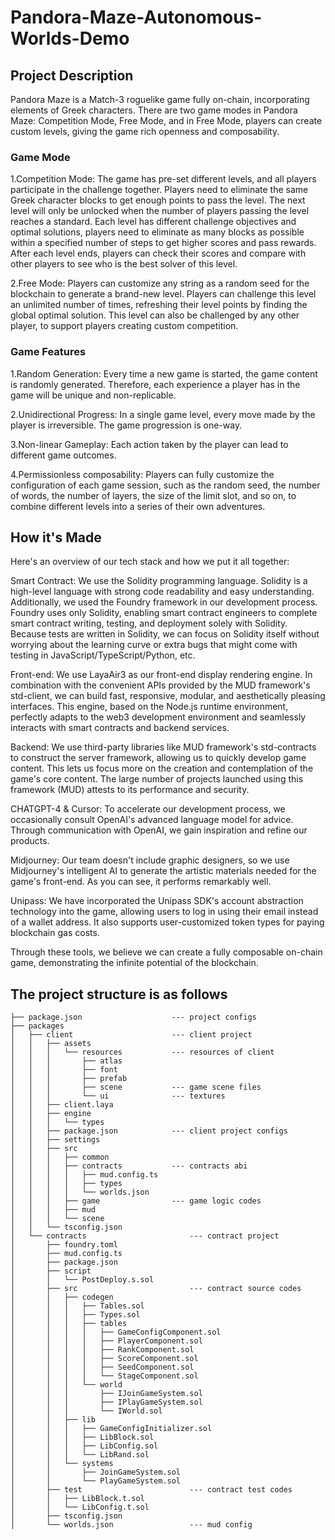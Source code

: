 # Pandora-Maze-Autonomous-Worlds-Demo

## Project Description
Pandora Maze is a Match-3 roguelike game fully on-chain, incorporating elements of Greek characters. There are two game modes in Pandora Maze: Competition Mode, Free Mode, and in Free Mode, players can create custom levels, giving the game rich openness and composability.

### Game Mode
1.Competition Mode: The game has pre-set different levels, and all players participate in the challenge together. Players need to eliminate the same Greek character blocks to get enough points to pass the level. The next level will only be unlocked when the number of players passing the level reaches a standard. Each level has different challenge objectives and optimal solutions, players need to eliminate as many blocks as possible within a specified number of steps to get higher scores and pass rewards. After each level ends, players can check their scores and compare with other players to see who is the best solver of this level.

2.Free Mode: Players can customize any string as a random seed for the blockchain to generate a brand-new level. Players can challenge this level an unlimited number of times, refreshing their level points by finding the global optimal solution. This level can also be challenged by any other player, to support players creating custom competition.

### Game Features
1.Random Generation: Every time a new game is started, the game content is randomly generated. Therefore, each experience a player has in the game will be unique and non-replicable.

2.Unidirectional Progress: In a single game level, every move made by the player is irreversible. The game progression is one-way.

3.Non-linear Gameplay: Each action taken by the player can lead to different game outcomes.

4.Permissionless composability: Players can fully customize the configuration of each game session, such as the random seed, the number of words, the number of layers, the size of the limit slot, and so on, to combine different levels into a series of their own adventures.

## How it's Made
Here's an overview of our tech stack and how we put it all together:

Smart Contract: We use the Solidity programming language. Solidity is a high-level language with strong code readability and easy understanding. Additionally, we used the Foundry framework in our development process. Foundry uses only Solidity, enabling smart contract engineers to complete smart contract writing, testing, and deployment solely with Solidity. Because tests are written in Solidity, we can focus on Solidity itself without worrying about the learning curve or extra bugs that might come with testing in JavaScript/TypeScript/Python, etc.

Front-end: We use LayaAir3 as our front-end display rendering engine. In combination with the convenient APIs provided by the MUD framework's std-client, we can build fast, responsive, modular, and aesthetically pleasing interfaces. This engine, based on the Node.js runtime environment, perfectly adapts to the web3 development environment and seamlessly interacts with smart contracts and backend services.

Backend: We use third-party libraries like MUD framework's std-contracts to construct the server framework, allowing us to quickly develop game content. This lets us focus more on the creation and contemplation of the game's core content. The large number of projects launched using this framework (MUD) attests to its performance and security.

CHATGPT-4 & Cursor: To accelerate our development process, we occasionally consult OpenAI's advanced language model for advice. Through communication with OpenAI, we gain inspiration and refine our products.

Midjourney: Our team doesn't include graphic designers, so we use Midjourney's intelligent AI to generate the artistic materials needed for the game's front-end. As you can see, it performs remarkably well.

Unipass: We have incorporated the Unipass SDK's account abstraction technology into the game, allowing users to log in using their email instead of a wallet address. It also supports user-customized token types for paying blockchain gas costs.

Through these tools, we believe we can create a fully composable on-chain game, demonstrating the infinite potential of the blockchain.

## The project structure is as follows

```shell
├── package.json                    --- project configs
├── packages
│   ├── client                      --- client project
│   │   ├── assets
│   │   │   └── resources           --- resources of client
│   │   │       ├── atlas
│   │   │       ├── font
│   │   │       ├── prefab
│   │   │       ├── scene           --- game scene files 
│   │   │       └── ui              --- textures
│   │   ├── client.laya
│   │   ├── engine
│   │   │   └── types
│   │   ├── package.json            --- client project configs
│   │   ├── settings
│   │   ├── src
│   │   │   ├── common
│   │   │   ├── contracts           --- contracts abi
│   │   │   │   ├── mud.config.ts
│   │   │   │   ├── types
│   │   │   │   └── worlds.json
│   │   │   ├── game                --- game logic codes
│   │   │   ├── mud
│   │   │   └── scene
│   │   └── tsconfig.json
│   └── contracts                       --- contract project
│       ├── foundry.toml
│       ├── mud.config.ts
│       ├── package.json
│       ├── script
│       │   └── PostDeploy.s.sol
│       ├── src                         --- contract source codes
│       │   ├── codegen
│       │   │   ├── Tables.sol
│       │   │   ├── Types.sol
│       │   │   ├── tables
│       │   │   │   ├── GameConfigComponent.sol
│       │   │   │   ├── PlayerComponent.sol
│       │   │   │   ├── RankComponent.sol
│       │   │   │   ├── ScoreComponent.sol
│       │   │   │   ├── SeedComponent.sol
│       │   │   │   └── StageComponent.sol
│       │   │   └── world
│       │   │       ├── IJoinGameSystem.sol
│       │   │       ├── IPlayGameSystem.sol
│       │   │       └── IWorld.sol
│       │   ├── lib
│       │   │   ├── GameConfigInitializer.sol
│       │   │   ├── LibBlock.sol
│       │   │   ├── LibConfig.sol
│       │   │   └── LibRand.sol
│       │   └── systems
│       │       ├── JoinGameSystem.sol
│       │       └── PlayGameSystem.sol
│       ├── test                        --- contract test codes
│       │   ├── LibBlock.t.sol
│       │   └── LibConfig.t.sol
│       ├── tsconfig.json
│       └── worlds.json                 --- mud config
```
